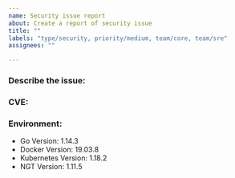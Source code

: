 ```yaml
---
name: Security issue report
about: Create a report of security issue
title: ""
labels: "type/security, priority/medium, team/core, team/sre"
assignees: ""

---
```


### Describe the issue:

<!-- A clear and concise description of what the issue is. -->

### CVE:

### Environment:

<!--- Please change the versions below along with your environment -->

- Go Version: 1.14.3
- Docker Version: 19.03.8
- Kubernetes Version: 1.18.2
- NGT Version: 1.11.5
